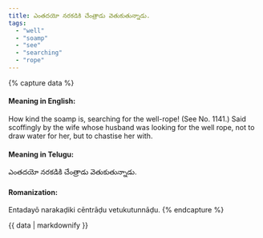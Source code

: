 ```yaml
---
title: ఎంతదయో నరకడికి చేంత్రాడు వెతుకుతున్నాడు.
tags:
  - "well"
  - "soamp"
  - "see"
  - "searching"
  - "rope"
---
```


{% capture data %}
#### Meaning in English:
How kind the soamp is, searching for the well-rope!
(See No. 1141.)
Said scoffingly by the wife whose husband was looking for the well rope, not to draw water for her, but to chastise her with.

#### Meaning in Telugu:
ఎంతదయో నరకడికి చేంత్రాడు వెతుకుతున్నాడు.

#### Romanization:
Entadayō narakaḍiki cēntrāḍu vetukutunnāḍu.
{% endcapture %}

{{ data | markdownify }}


